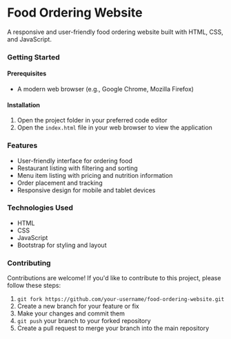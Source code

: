 **Food Ordering Website**
========================== 

A responsive and user-friendly food ordering website built with HTML, CSS, and JavaScript.

### Getting Started

#### Prerequisites

* A modern web browser (e.g., Google Chrome, Mozilla Firefox)

#### Installation

1. Open the project folder in your preferred code editor
2. Open the `index.html` file in your web browser to view the application

### Features

* User-friendly interface for ordering food
* Restaurant listing with filtering and sorting
* Menu item listing with pricing and nutrition information
* Order placement and tracking
* Responsive design for mobile and tablet devices

### Technologies Used

* HTML
* CSS
* JavaScript
* Bootstrap for styling and layout

### Contributing

Contributions are welcome! If you'd like to contribute to this project, please follow these steps:

1. `git fork https://github.com/your-username/food-ordering-website.git`
2. Create a new branch for your feature or fix
3. Make your changes and commit them
4. `git push` your branch to your forked repository
5. Create a pull request to merge your branch into the main repository


